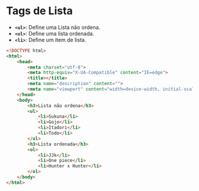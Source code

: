 # Tags de Lista

* **`<ul>`**: Define uma Lista não ordena.
* **`<ol>`**: Define uma lista ordenada.
* **`<li>`**: Define um item de lista.

~~~html
<!DOCTYPE html>
<html>
    <head>
        <meta charset="utf-8">
        <meta http-equiv="X-UA-Compatible" content="IE=edge">
        <title></title>
        <meta name="description" content="">
        <meta name="viewport" content="width=device-width, initial-scale=1">
    </head>
    <body>
        <h3>Lista não ordena</h3>
        <ul>
            <li>Sukuna</li>
            <li>Gojo</li>
            <li>Itadori</li>
            <li>Todo</li>
        </ul>
        <h3>Lista ordenada</h3>
        <ol>
            <li>JJk</li>
            <li>One piece</li>
            <li>Hunter x Hunter</li>
        </ol>
    </body>
</html>
~~~
